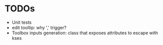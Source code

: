 # TODOs

* Unit tests
* edit tooltip: why ',' trigger?
* Toolbox inputs generation: class that exposes attributes to escape with kses 
